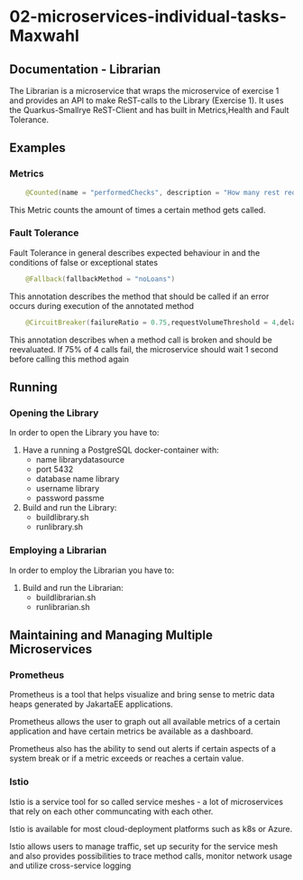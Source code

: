 # 02-microservices-individual-tasks-Maxwahl

## Documentation - Librarian

The Librarian is a microservice that wraps the microservice of exercise 1 and provides an API to make ReST-calls to the Library (Exercise 1).
It uses the Quarkus-Smallrye ReST-Client and has built in Metrics,Health and Fault Tolerance.

## Examples

### Metrics

```java
    @Counted(name = "performedChecks", description = "How many rest requests have been performed.")
```

This Metric counts the amount of times a certain method gets called.

### Fault Tolerance

Fault Tolerance in general describes expected behaviour in and the conditions of false or exceptional states

```java
    @Fallback(fallbackMethod = "noLoans")
```

This annotation describes the method that should be called if an error occurs during execution of the annotated method

```java
    @CircuitBreaker(failureRatio = 0.75,requestVolumeThreshold = 4,delay = 1,delayUnit = ChronoUnit.SECONDS)
```

This annotation describes when a method call is broken and should be reevaluated.
If 75% of 4 calls fail, the microservice should wait 1 second before calling this method again

## Running

### Opening the Library

In order to open the Library you have to:

1. Have a running a PostgreSQL docker-container with:
    * name librarydatasource
    * port 5432
    * database name library
    * username library
    * password passme
2. Build and run the Library:
    * buildlibrary.sh
    * runlibrary.sh

### Employing a Librarian

In order to employ the Librarian you have to:

1. Build and run the Librarian:
    * buildlibrarian.sh
    * runlibrarian.sh

## Maintaining and Managing Multiple Microservices

### Prometheus

Prometheus is a tool that helps visualize and bring sense to metric data heaps generated by JakartaEE applications.

Prometheus allows the user to graph out all available metrics of a certain application and have certain metrics be available as a dashboard.

Prometheus also has the ability to send out alerts if certain aspects of a system break or if a metric exceeds or reaches a certain value.

### Istio

Istio is a service tool for so called service meshes - a lot of microservices that rely on each other communcating with each other.

Istio is available for most cloud-deployment platforms such as k8s or Azure.

Istio allows users to manage traffic, set up security for the service mesh and also provides possibilities to trace method calls, monitor network usage and utilize cross-service logging
